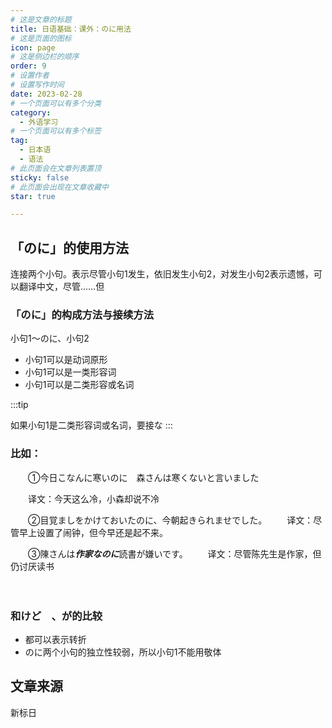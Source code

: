 ```yaml
---
# 这是文章的标题
title: 日语基础：课外：のに用法
# 这是页面的图标
icon: page
# 这是侧边栏的顺序
order: 9
# 设置作者
# 设置写作时间
date: 2023-02-28
# 一个页面可以有多个分类
category:
  - 外语学习
# 一个页面可以有多个标签
tag:
  - 日本语
  - 语法
# 此页面会在文章列表置顶
sticky: false
# 此页面会出现在文章收藏中
star: true

---
```





## 「のに」的使用方法

连接两个小句。表示尽管小句1发生，依旧发生小句2，对发生小句2表示遗憾，可以翻译中文，尽管……但

### 「のに」的构成方法与接续方法

小句1～のに、小句2

- 小句1可以是动词原形
- 小句1可以是一类形容词
- 小句1可以是二类形容或名词

:::tip 

如果小句1是二类形容词或名词，要接な
:::

### 比如：

　　①今日こなんに寒いのに　森さんは寒くないと言いました

　　译文：今天这么冷，小森却说不冷
　　

　　②目覚ましをかけておいたのに、今朝起きられませでした。
　　译文：尽管早上设置了闹钟，但今早还是起不来。

　　③陳さんは***作家なのに***読書が嫌いです。
　　译文：尽管陈先生是作家，但仍讨厌读书

　　

### 和けど　、が的比较

- 都可以表示转折
- のに两个小句的独立性较弱，所以小句1不能用敬体



 
 ## 文章来源
 新标日


　　
